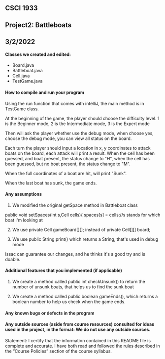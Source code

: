 ## CSCI 1933 
## Project2: Battleboats
## 3/2/2022

#### Classes we created and edited:

 - Board.java
 - Battleboat.java
 - Cell.java
 - TestGame.java

#### How to compile and run your program

Using the run function that comes with intelliJ, the main method is in TestGame class. 

At the beginning of the game, the player should choose the difficulty level.
1 is the Beginner mode, 2 is the Intermediate mode, 3 is the Expert mode

Then will ask the player whether use the debug mode, when choose yes, choose the debug mode, you can view all status on the board.

Each turn the player should input a location in x, y coordinates to attack boats on the board, each attack will print a result. When the cell has been guessed, and boat present, the status change to "H", when the cell has been guessed, but no boat present, the status change to "M".

When the full coordinates of a boat are hit, will print "Sunk".

When the last boat has sunk, the game ends.

#### Any assumptions
1. We modified the original getSpace method in Battleboat class

public void setSpaces(int s,Cell cells){
        spaces[s] = cells;//s stands for which boat I'm looking at

2. We use private Cell gameBoard[][];
instead of private Cell[][] board;

3. We use public String print() which returns a String, that's used in debug mode

Issac can guarantee our changes, and he thinks it's a good try and is doable.

#### Additional features that you implemented (if applicable)
1. We create a method called public int checkUnsunk() to return the number of unsunk boats, that helps us to find the sunk boat

2. We create a method called public boolean gameEnds(), which returns a boolean number to help us check when the game ends.

#### Any known bugs or defects in the program


#### Any outside sources (aside from course resources) consulted for ideas used in the project, in the format: We do not use any outside sources.

Statement: I certify that the information contained in this README file is complete and accurate. I have both read and followed the rules described in the “Course Policies” section of the course syllabus.
